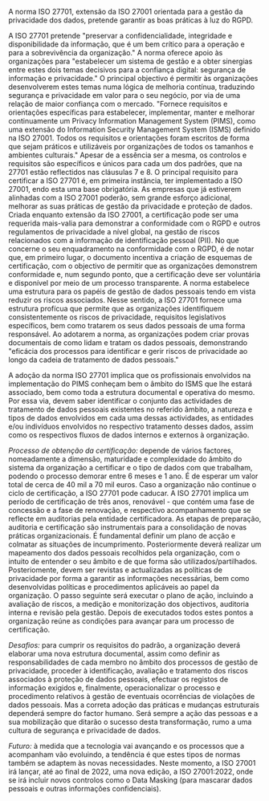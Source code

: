 A norma ISO 27701, extensão da ISO 27001 orientada para a gestão da privacidade dos dados, pretende garantir as boas práticas à luz do RGPD.

A ISO 27701 pretende "preservar a confidencialidade, integridade e disponibilidade da informação, que é um bem crítico para a operação e para a sobrevivência da organização."
A norma oferece apoio às organizações para "estabelecer um sistema de gestão e a obter sinergias entre estes dois temas decisivos para a confiança digital: segurança de informação e privacidade." O principal objectivo é permitir às organizações desenvolverem estes temas numa lógica de melhoria contínua, traduzindo segurança e privacidade em valor para o seu negócio, por via de uma relação de maior confiança com o mercado.
"Fornece requisitos e orientações específicas para estabelecer, implementar, manter e melhorar continuamente um Privacy Information Management System (PIMS), como uma extensão do Information Security Management System (ISMS) definido na ISO 27001. Todos os requisitos e orientações foram escritos de forma que sejam práticos e utilizáveis por organizações de todos os tamanhos e ambientes culturais."
Apesar de a essência ser a mesma, os controlos e requisitos são específicos e únicos para cada um dos padrões, que na 27701 estão reflectidos nas cláusulas 7 e 8. 
O principal requisito para certificar a ISO 27701 é, em primeira instância, ter implementado a ISO 27001, endo esta uma base obrigatória. As empresas que já estiverem alinhadas com a ISO 27001 poderão, sem grande esforço adicional, melhorar as suas práticas de gestão da privacidade e proteção de dados.
Criada enquanto extensão da ISO 27001, a certificação pode ser uma requerida mais-valia para demonstrar a conformidade com o RGPD e outros regulamentos de privacidade a nível global, na gestão de riscos relacionados com a informação de identificação pessoal (PII).
No que concerne o seu enquadramento na conformidade com o RGPD, é de notar que, em primeiro lugar, o documento incentiva a criação de esquemas de certificação, com o objectivo de permitir que as organizações demonstrem conformidade e, num segundo ponto, que a certificação deve ser voluntária e disponível por meio de um processo transparente.
A norma estabelece uma estrutura para os papéis de gestão de dados pessoais tendo em vista reduzir os riscos associados. Nesse sentido, a ISO 27701 fornece uma estrutura profícua que permite que as organizações identifiquem consistentemente os riscos de privacidade, requisitos legislativos específicos, bem como tratarem os seus dados pessoais de uma forma responsável.
Ao adotarem a norma, as organizações podem criar provas documentais de como lidam e tratam os dados pessoais, demonstrando "eficácia dos processos para identificar e gerir riscos de privacidade ao longo da cadeia de tratamento de dados pessoais."

A adoção da norma ISO 27701 implica que os profissionais envolvidos na implementação do PIMS conheçam bem o âmbito do ISMS que lhe estará associado, bem como toda a estrutura documental e operativa do mesmo. Por essa via, devem saber identificar o conjunto das actividades de tratamento de dados pessoais existentes no referido âmbito, a natureza e tipos de dados envolvidos em cada uma dessas actividades, as entidades e/ou indivíduos envolvidos no respectivo tratamento desses dados, assim como os respectivos fluxos de dados internos e externos à organização.

*Processo de obtenção da certificação:* depende de vários factores, nomeadamente a dimensão, maturidade e complexidade do âmbito do sistema da organização a certificar e o tipo de dados com que trabalham, podendo o processo demorar entre 6 meses e 1 ano. É de esperar um valor total de cerca de 40 mil a 70 mil euros.
Caso a organização não continue o ciclo de certificação, a ISO 27701 pode caducar. A ISO 27701 implica um período de certificação de três anos, renovável - que contém uma fase de concessão e a fase de renovação, e respectivo acompanhamento que se reflecte em auditorias pela entidade certificadora.
As etapas de preparação, auditoria e certificação são instrumentais para a consolidação de novas práticas organizacionais. É fundamental definir um plano de acção e colmatar as situações de incumprimento. Posteriormente deverá realizar um mapeamento dos dados pessoais recolhidos pela organização, com o intuito de entender o seu âmbito e de que forma são utilizados/partilhados.
Posteriomente, devem ser revistas e actualizadas as políticas de privacidade por forma a garantir as informações necessárias, bem como desenvolvidas políticas e procedimentos aplicáveis ao papel da organização. O passo seguinte será executar o plano de ação, incluindo a avaliação de riscos, a medição e monitorização dos objectivos, auditoria interna e revisão pela gestão. Depois de executados todos estes pontos a organização reúne as condições para avançar para um processo de certificação.

*Desafios:* para cumprir os requisitos do padrão, a organização deverá elaborar uma nova estrutura documental, assim como definir as responsabilidades de cada membro no âmbito dos processos de gestão de privacidade, proceder à identificação, avaliação e tratamento dos riscos associados à proteção de dados pessoais, efectuar os registos de informação exigidos e, finalmente, operacionalizar o processo e procedimento relativos à gestão de eventuais ocorrências de violações de dados pessoais. Mas a correta adoção das práticas e mudanças estruturais dependerá sempre do factor humano. Será sempre a ação das pessoas e a sua mobilização que ditarão o sucesso desta transformação, rumo a uma cultura de segurança e privacidade de dados.

*Futuro:* à medida que a tecnologia vai avançando e os processos que a acompanham vão evoluindo, a tendência é que estes tipos de normas também se adaptem às novas necessidades. Neste momento, a ISO 27001 irá lançar, até ao final de 2022, uma nova edição, a ISO 27001:2022, onde se irá incluir novos controlos como o Data Masking (para mascarar dados pessoais e outras informações confidenciais).




